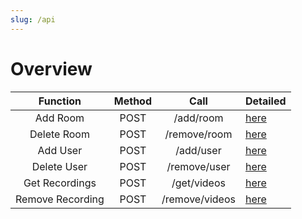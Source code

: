 ```yaml
---
slug: /api
---
```


# Overview

|     Function     | Method |      Call      | Detailed                     |
| :--------------: | :----: | :------------: | ---------------------------- |
|     Add Room     |  POST  |   /add/room    | [here](rooms/add.md)         |
|   Delete Room    |  POST  |  /remove/room  | [here](rooms/delete.md)      |
|     Add User     |  POST  |   /add/user    | [here](users/add.md)         |
|   Delete User    |  POST  |  /remove/user  | [here](users/delete.md)      |
|  Get Recordings  |  POST  |  /get/videos   | [here](recordings/get.md)    |
| Remove Recording |  POST  | /remove/videos | [here](recordings/delete.md) |
